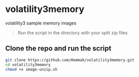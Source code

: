 # volatility3memory
volatility3 sample memory images

> Run the script in the directory with your split zip files

## Clone the repo and run the script

```bash
git clone https://github.com/Hemmak/volatility3memory.git
cd volatility3memory
chmod +x image-unzip.sh
```
